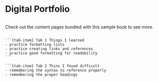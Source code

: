 # Digital Portfolio

```{contents}
```

Check out the content pages bundled with this sample book to see more.

```{tableofcontents}
```

````{tab-set}
```{tab-item} Tab 1 Things I learned
- practice formatting lists
- practice creating links and references
- practice good formatting for readability
```

```{tab-item} Tab 2 Thins I found difficult
- remembering the syntax to reference properly
- remembering the proper headings
````
